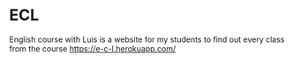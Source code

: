 # ECL
English course with Luis is a website for my students to find out every class from the course
https://e-c-l.herokuapp.com/
